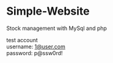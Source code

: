 # Simple-Website
Stock management with MySql and php

test account <br/> username: 1@user.com <br/>password: p@ssw0rd!
